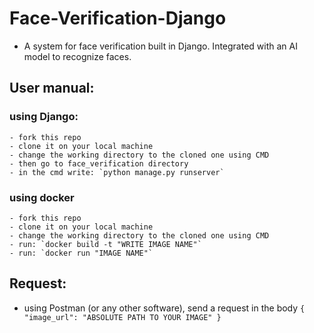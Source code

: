 # Face-Verification-Django
  - A system for face verification built in Django. Integrated with an AI model to recognize faces.
    
## User manual:
  ### using Django:
    - fork this repo
    - clone it on your local machine
    - change the working directory to the cloned one using CMD
    - then go to face_verification directory
    - in the cmd write: `python manage.py runserver`

  ### using docker
    - fork this repo
    - clone it on your local machine
    - change the working directory to the cloned one using CMD
    - run: `docker build -t "WRITE IMAGE NAME"`
    - run: `docker run "IMAGE NAME"`

## Request:
  - using Postman (or any other software), send a request in the body
`{
"image_url": "ABSOLUTE PATH TO YOUR IMAGE"
}`
